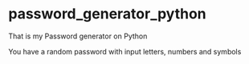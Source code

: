 # password_generator_python
That is my Password generator on Python

You have a random password with input letters, numbers and symbols 
